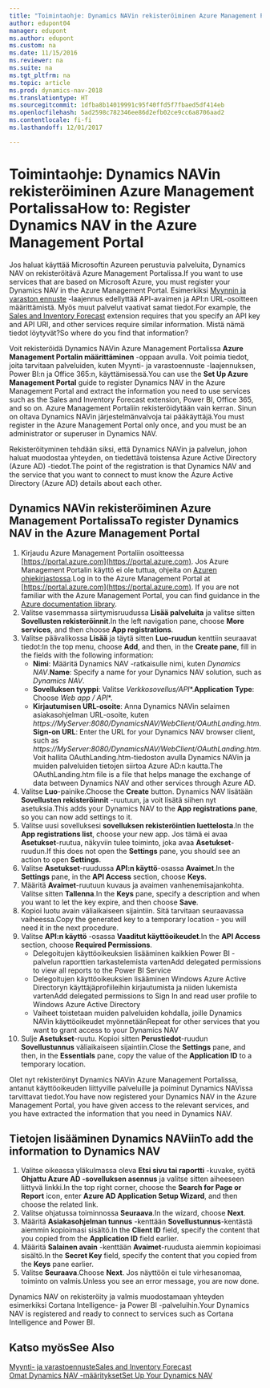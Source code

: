```yaml
---
title: "Toimintaohje: Dynamics NAVin rekisteröiminen Azure Management Portalissa"
author: edupont04
manager: edupont
ms.author: edupont
ms.custom: na
ms.date: 11/15/2016
ms.reviewer: na
ms.suite: na
ms.tgt_pltfrm: na
ms.topic: article
ms.prod: dynamics-nav-2018
ms.translationtype: HT
ms.sourcegitcommit: 1dfba8b14019991c95f40ffd5f7fbaed5df414eb
ms.openlocfilehash: 5ad2598c782346ee86d2efb02ce9cc6a8706aad2
ms.contentlocale: fi-fi
ms.lasthandoff: 12/01/2017

---
```

# <a name="how-to-register-dynamics-nav-in-the-azure-management-portal"></a><span data-ttu-id="b197a-102">Toimintaohje: Dynamics NAVin rekisteröiminen Azure Management Portalissa</span><span class="sxs-lookup"><span data-stu-id="b197a-102">How to: Register Dynamics NAV in the Azure Management Portal</span></span>
<span data-ttu-id="b197a-103">Jos haluat käyttää Microsoftin Azureen perustuvia palveluita, Dynamics NAV on rekisteröitävä Azure Management Portalissa.</span><span class="sxs-lookup"><span data-stu-id="b197a-103">If you want to use services that are based on Microsoft Azure, you must register your Dynamics NAV in the Azure Management Portal.</span></span> <span data-ttu-id="b197a-104">Esimerkiksi [Myynnin ja varaston ennuste](ui-extensions-sales-forecast.md) -laajennus edellyttää API-avaimen ja API:n URL-osoitteen määrittämistä. Myös muut palvelut vaativat samat tiedot.</span><span class="sxs-lookup"><span data-stu-id="b197a-104">For example, the [Sales and Inventory Forecast](ui-extensions-sales-forecast.md) extension requires that you specify an API key and API URI, and other services require similar information.</span></span> <span data-ttu-id="b197a-105">Mistä nämä tiedot löytyvät?</span><span class="sxs-lookup"><span data-stu-id="b197a-105">So where do you find that information?</span></span>

<span data-ttu-id="b197a-106">Voit rekisteröidä Dynamics NAVin Azure Management Portalissa **Azure Management Portalin määrittäminen** -oppaan avulla. Voit poimia tiedot, joita tarvitaan palveluiden, kuten Myynti- ja varastoennuste -laajennuksen, Power BI:n ja Office 365:n, käyttämisessä.</span><span class="sxs-lookup"><span data-stu-id="b197a-106">You can use the **Set Up Azure Management Portal** guide to register Dynamics NAV in the Azure Management Portal and extract the information you need to use services such as the Sales and Inventory Forecast extension, Power BI, Office 365, and so on.</span></span> <span data-ttu-id="b197a-107">Azure Management Portaliin rekisteröidytään vain kerran. Sinun on oltava Dynamics NAVin järjestelmänvalvoja tai pääkäyttäjä.</span><span class="sxs-lookup"><span data-stu-id="b197a-107">You must register in the Azure Management Portal only once, and you must be an administrator or superuser in Dynamics NAV.</span></span>

<span data-ttu-id="b197a-108">Rekisteröityminen tehdään siksi, että Dynamics NAVin ja palvelun, johon haluat muodostaa yhteyden, on tiedettävä toistensa Azure Active Directory (Azure AD) -tiedot.</span><span class="sxs-lookup"><span data-stu-id="b197a-108">The point of the registration is that Dynamics NAV and the service that you want to connect to must know the Azure Active Directory (Azure AD) details about each other.</span></span>

## <a name="to-register-dynamics-nav-in-the-azure-management-portal"></a><span data-ttu-id="b197a-109">Dynamics NAVin rekisteröiminen Azure Management Portalissa</span><span class="sxs-lookup"><span data-stu-id="b197a-109">To register Dynamics NAV in the Azure Management Portal</span></span>
1. <span data-ttu-id="b197a-110">Kirjaudu Azure Management Portaliin osoitteessa [https://portal.azure.com](https://portal.azure.com). Jos Azure Management Portalin käyttö ei ole tuttua, ohjeita on [Azuren ohjekirjastossa](https://azure.microsoft.com/en-us/documentation/articles).</span><span class="sxs-lookup"><span data-stu-id="b197a-110">Log in to the Azure Management Portal at [https://portal.azure.com](https://portal.azure.com).  If you are not familiar with the Azure Management Portal, you can find guidance in the [Azure documentation library](https://azure.microsoft.com/en-us/documentation/articles).</span></span>
2. <span data-ttu-id="b197a-111">Valitse vasemmassa siirtymisruudussa **Lisää palveluita** ja valitse sitten **Sovellusten rekisteröinnit**.</span><span class="sxs-lookup"><span data-stu-id="b197a-111">In the left navigation pane, choose **More services**, and then choose **App registrations**.</span></span>
3. <span data-ttu-id="b197a-112">Valitse päävalikossa **Lisää** ja täytä sitten **Luo-ruudun** kenttiin seuraavat tiedot:</span><span class="sxs-lookup"><span data-stu-id="b197a-112">In the top menu, choose **Add**, and then, in the **Create pane**, fill in the fields with the following information:</span></span>
    - <span data-ttu-id="b197a-113">**Nimi**: Määritä Dynamics NAV -ratkaisulle nimi, kuten *Dynamics NAV*.</span><span class="sxs-lookup"><span data-stu-id="b197a-113">**Name**: Specify a name for your Dynamics NAV solution, such as *Dynamics NAV*.</span></span>
    - <span data-ttu-id="b197a-114">**Sovelluksen tyyppi**: Valitse **Verkkosovellus*/API**.</span><span class="sxs-lookup"><span data-stu-id="b197a-114">**Application Type**: Choose **Web app* / API**.</span></span>
    - <span data-ttu-id="b197a-115">**Kirjautumisen URL-osoite**: Anna Dynamics NAVin selaimen asiakasohjelman URL-osoite, kuten *https://MyServer:8080/DynamicsNAV/WebClient/OAuthLanding.htm*.</span><span class="sxs-lookup"><span data-stu-id="b197a-115">**Sign-on URL**: Enter the URL for your Dynamics NAV browser client, such as *https://MyServer:8080/DynamicsNAV/WebClient/OAuthLanding.htm*.</span></span>
        <span data-ttu-id="b197a-116">Voit hallita OAuthLanding.htm-tiedoston avulla Dynamics NAVin ja muiden palveluiden tietojen siirtoa Azure AD:n kautta.</span><span class="sxs-lookup"><span data-stu-id="b197a-116">The OAuthLanding.htm file is a file that helps manage the exchange of data between Dynamics NAV and other services through Azure AD.</span></span>
4. <span data-ttu-id="b197a-117">Valitse **Luo**-painike.</span><span class="sxs-lookup"><span data-stu-id="b197a-117">Choose the **Create** button.</span></span>
    <span data-ttu-id="b197a-118">Dynamics NAV lisätään **Sovellusten rekisteröinnit** -ruutuun, ja voit lisätä siihen nyt asetuksia.</span><span class="sxs-lookup"><span data-stu-id="b197a-118">This adds your Dynamics NAV to the **App registrations pane**, so you can now add settings to it.</span></span>
5. <span data-ttu-id="b197a-119">Valitse uusi sovelluksesi **sovelluksen rekisteröintien luettelosta**.</span><span class="sxs-lookup"><span data-stu-id="b197a-119">In the **App registrations list**, choose your new app.</span></span> <span data-ttu-id="b197a-120">Jos tämä ei avaa **Asetukset**-ruutua, näkyviin tulee toiminto, joka avaa **Asetukset**-ruudun.</span><span class="sxs-lookup"><span data-stu-id="b197a-120">If this does not open the **Settings** pane, you should see an action to open **Settings**.</span></span>
6. <span data-ttu-id="b197a-121">Valitse **Asetukset**-ruudussa **API:n käyttö**-osassa **Avaimet**.</span><span class="sxs-lookup"><span data-stu-id="b197a-121">In the **Settings** pane, in the **API Access** section, choose **Keys**.</span></span>
7. <span data-ttu-id="b197a-122">Määritä **Avaimet**-ruutuun kuvaus ja avaimen vanhenemisajankohta. Valitse sitten **Tallenna**.</span><span class="sxs-lookup"><span data-stu-id="b197a-122">In the **Keys** pane, specify a description and when you want to let the key expire, and then choose **Save**.</span></span>
8. <span data-ttu-id="b197a-123">Kopioi luotu avain väliaikaiseen sijaintiin. Sitä tarvitaan seuraavassa vaiheessa.</span><span class="sxs-lookup"><span data-stu-id="b197a-123">Copy the generated key to a temporary location - you will need it in the next procedure.</span></span>
9. <span data-ttu-id="b197a-124">Valitse **API:n käyttö** -osassa **Vaaditut käyttöoikeudet**.</span><span class="sxs-lookup"><span data-stu-id="b197a-124">In the **API Access** section, choose **Required Permissions**.</span></span>
    - <span data-ttu-id="b197a-125">Delegoitujen käyttöoikeuksien lisääminen kaikkien Power BI -palvelun raporttien tarkastelemista varten</span><span class="sxs-lookup"><span data-stu-id="b197a-125">Add delegated permissions to view all reports to the Power BI Service</span></span>
    - <span data-ttu-id="b197a-126">Delegoitujen käyttöoikeuksien lisääminen Windows Azure Active Directoryn käyttäjäprofiileihin kirjautumista ja niiden lukemista varten</span><span class="sxs-lookup"><span data-stu-id="b197a-126">Add delegated permissions to Sign In and read user profile to Windows Azure Active Directory</span></span>
    - <span data-ttu-id="b197a-127">Vaiheet toistetaan muiden palveluiden kohdalla, joille Dynamics NAVin käyttöoikeudet myönnetään</span><span class="sxs-lookup"><span data-stu-id="b197a-127">Repeat for other services that you want to grant access to your Dynamics NAV</span></span>
10. <span data-ttu-id="b197a-128">Sulje **Asetukset**-ruutu. Kopioi sitten **Perustiedot**-ruudun **Sovellustunnus** väliaikaiseen sijaintiin.</span><span class="sxs-lookup"><span data-stu-id="b197a-128">Close the **Settings** pane, and then, in the **Essentials** pane, copy the value of the **Application ID** to a temporary location.</span></span>

<span data-ttu-id="b197a-129">Olet nyt rekisteröinyt Dynamics NAVin Azure Management Portalissa, antanut käyttöoikeuden liittyville palveluille ja poiminut Dynamics NAVissa tarvittavat tiedot.</span><span class="sxs-lookup"><span data-stu-id="b197a-129">You have now registered your Dynamics NAV in the Azure Management Portal, you have given access to the relevant services, and you have extracted the information that you need in Dynamics NAV.</span></span>  

## <a name="to-add-the-information-to-dynamics-nav"></a><span data-ttu-id="b197a-130">Tietojen lisääminen Dynamics NAViin</span><span class="sxs-lookup"><span data-stu-id="b197a-130">To add the information to Dynamics NAV</span></span>
1. <span data-ttu-id="b197a-131">Valitse oikeassa yläkulmassa oleva **Etsi sivu tai raportti** -kuvake, syötä **Ohjattu Azure AD -sovelluksen asennus** ja valitse sitten aiheeseen liittyvä linkki.</span><span class="sxs-lookup"><span data-stu-id="b197a-131">In the top right corner, choose the **Search for Page or Report** icon, enter **Azure AD Application Setup Wizard**, and then choose the related link.</span></span>
2. <span data-ttu-id="b197a-132">Valitse ohjatussa toiminnossa **Seuraava**.</span><span class="sxs-lookup"><span data-stu-id="b197a-132">In the wizard, choose **Next**.</span></span>
3. <span data-ttu-id="b197a-133">Määritä **Asiakasohjelman tunnus** -kenttään **Sovellustunnus**-kentästä aiemmin kopioimasi sisältö.</span><span class="sxs-lookup"><span data-stu-id="b197a-133">In the **Client ID** field, specify the content that you copied from the **Application ID** field earlier.</span></span>
4. <span data-ttu-id="b197a-134">Määritä **Salainen avain** -kenttään **Avaimet**-ruudusta aiemmin kopioimasi sisältö.</span><span class="sxs-lookup"><span data-stu-id="b197a-134">In the **Secret Key** field, specify the content that you copied from the **Keys** pane earlier.</span></span>
5. <span data-ttu-id="b197a-135">Valitse **Seuraava**.</span><span class="sxs-lookup"><span data-stu-id="b197a-135">Choose **Next**.</span></span> <span data-ttu-id="b197a-136">Jos näyttöön ei tule virhesanomaa, toiminto on valmis.</span><span class="sxs-lookup"><span data-stu-id="b197a-136">Unless you see an error message, you are now done.</span></span>

<span data-ttu-id="b197a-137">Dynamics NAV on rekisteröity ja valmis muodostamaan yhteyden esimerkiksi Cortana Intelligence- ja Power BI -palveluihin.</span><span class="sxs-lookup"><span data-stu-id="b197a-137">Your Dynamics NAV is registered and ready to connect to services such as Cortana Intelligence and Power BI.</span></span>

## <a name="see-also"></a><span data-ttu-id="b197a-138">Katso myös</span><span class="sxs-lookup"><span data-stu-id="b197a-138">See Also</span></span>
[<span data-ttu-id="b197a-139">Myynti- ja varastoennuste</span><span class="sxs-lookup"><span data-stu-id="b197a-139">Sales and Inventory Forecast</span></span>](ui-extensions-sales-forecast.md)  
[<span data-ttu-id="b197a-140">Omat Dynamics NAV -määritykset</span><span class="sxs-lookup"><span data-stu-id="b197a-140">Set Up Your Dynamics NAV</span></span>](setup.md)  

